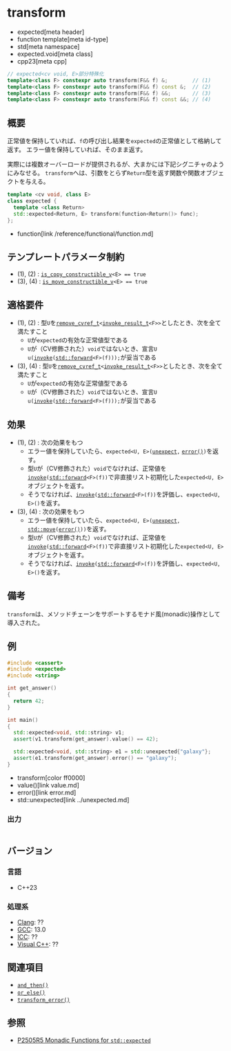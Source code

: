 # transform
* expected[meta header]
* function template[meta id-type]
* std[meta namespace]
* expected.void[meta class]
* cpp23[meta cpp]

```cpp
// expected<cv void, E>部分特殊化
template<class F> constexpr auto transform(F&& f) &;        // (1)
template<class F> constexpr auto transform(F&& f) const &;  // (2)
template<class F> constexpr auto transform(F&& f) &&;       // (3)
template<class F> constexpr auto transform(F&& f) const &&; // (4)
```

## 概要
正常値を保持していれば、`f`の呼び出し結果を`expected`の正常値として格納して返す。
エラー値を保持していれば、そのまま返す。

実際には複数オーバーロードが提供されるが、大まかには下記シグニチャのようにみなせる。
`transform`へは、引数をとらず`Return`型を返す関数や関数オブジェクトを与える。

```cpp
template <cv void, class E>
class expected {
  template <class Return>
  std::expected<Return, E> transform(function<Return()> func);
};
```
* function[link /reference/functional/function.md]


## テンプレートパラメータ制約
- (1), (2) : [`is_copy_constructible_v`](/reference/type_traits/is_copy_constructible.md)`<E> == true`
- (3), (4) : [`is_move_constructible_v`](/reference/type_traits/is_move_constructible.md)`<E> == true`


## 適格要件
- (1), (2) : 型`U`を[`remove_cvref_t`](/reference/type_traits/remove_cvref.md)`<`[`invoke_result_t`](/reference/type_traits/invoke_result.md)`<F>>`としたとき、次を全て満たすこと
    - `U`が`expected`の有効な正常値型である
    - `U`が（CV修飾された）`void`ではないとき、宣言`U u(`[`invoke`](/reference/functional/invoke.md)`(`[`std::forward`](/reference/utility/forward.md)`<F>(f)));`が妥当である
- (3), (4) : 型`U`を[`remove_cvref_t`](/reference/type_traits/remove_cvref.md)`<`[`invoke_result_t`](/reference/type_traits/invoke_result.md)`<F>>`としたとき、次を全て満たすこと
    - `U`が`expected`の有効な正常値型である
    - `U`が（CV修飾された）`void`ではないとき、宣言`U u(`[`invoke`](/reference/functional/invoke.md)`(`[`std::forward`](/reference/utility/forward.md)`<F>(f)));`が妥当である


## 効果
- (1), (2) : 次の効果をもつ
    - エラー値を保持していたら、`expected<U, E>(`[`unexpect`](../unexpect_t.md)`,` [`error()`](error.md)`)`を返す。
    - 型`U`が（CV修飾された）`void`でなければ、正常値を[`invoke`](/reference/functional/invoke.md)`(`[`std::forward`](/reference/utility/forward.md)`<F>(f))`で非直接リスト初期化した`expected<U, E>`オブジェクトを返す。
    - そうでなければ、[`invoke`](/reference/functional/invoke.md)`(`[`std::forward`](/reference/utility/forward.md)`<F>(f))`を評価し、`expected<U, E>()`を返す。
- (3), (4) : 次の効果をもつ
    - エラー値を保持していたら、`expected<U, E>(`[`unexpect`](../unexpect_t.md)`,` [`std::move`](/reference/utility/move.md)`(`[`error()`](error.md)`))`を返す。
    - 型`U`が（CV修飾された）`void`でなければ、正常値を[`invoke`](/reference/functional/invoke.md)`(`[`std::forward`](/reference/utility/forward.md)`<F>(f))`で非直接リスト初期化した`expected<U, E>`オブジェクトを返す。
    - そうでなければ、[`invoke`](/reference/functional/invoke.md)`(`[`std::forward`](/reference/utility/forward.md)`<F>(f))`を評価し、`expected<U, E>()`を返す。


## 備考
`transform`は、メソッドチェーンをサポートするモナド風(monadic)操作として導入された。


## 例
```cpp example
#include <cassert>
#include <expected>
#include <string>

int get_answer()
{
  return 42;
}

int main()
{
  std::expected<void, std::string> v1;
  assert(v1.transform(get_answer).value() == 42);

  std::expected<void, std::string> e1 = std::unexpected{"galaxy"};
  assert(e1.transform(get_answer).error() == "galaxy");
}
```
* transform[color ff0000]
* value()[link value.md]
* error()[link error.md]
* std::unexpected[link ../unexpected.md]

### 出力
```
```


## バージョン
### 言語
- C++23

### 処理系
- [Clang](/implementation.md#clang): ??
- [GCC](/implementation.md#gcc): 13.0
- [ICC](/implementation.md#icc): ??
- [Visual C++](/implementation.md#visual_cpp): ??


## 関連項目
- [`and_then()`](and_then.md)
- [`or_else()`](or_else.md)
- [`transform_error()`](transform_error.md)


## 参照
- [P2505R5 Monadic Functions for `std::expected`](https://www.open-std.org/jtc1/sc22/wg21/docs/papers/2022/p2505r5.html)
